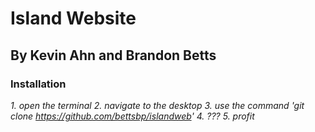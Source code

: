 # Island Website
## By Kevin Ahn and Brandon Betts

### Installation
*1. open the terminal
2. navigate to the desktop
3. use the command 'git clone https://github.com/bettsbp/islandweb'
4. ???
5. profit*
